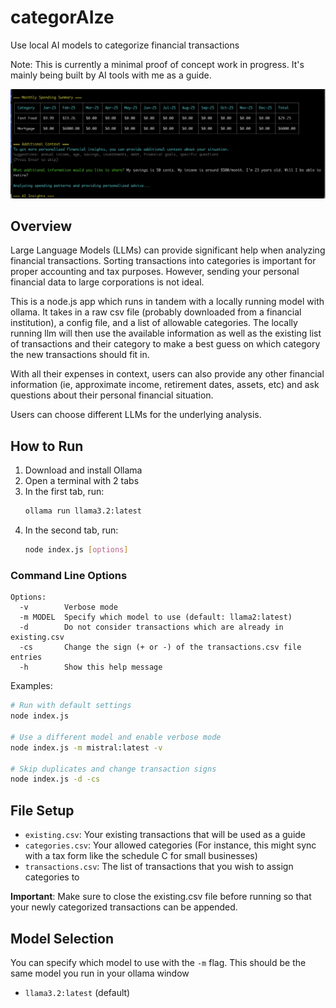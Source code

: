 # categorAIze

Use local AI models to categorize financial transactions

Note: This is currently a minimal proof of concept work in progress. It's mainly being built by AI tools with me as a guide. 

<p align="center">
  <img src="sample.png" alt="example screenshot" />
</p>

## Overview

Large Language Models (LLMs) can provide significant help when analyzing financial transactions. Sorting transactions into categories is important for proper accounting and tax purposes. However, sending your personal financial data to large corporations is not ideal. 

This is a node.js app which runs in tandem with a locally running model with ollama. It takes in a raw csv file (probably downloaded from a financial institution), a config file, and a list of allowable categories. The locally running llm will then use the available information as well as the existing list of transactions and their category to make a best guess on which category the new transactions should fit in. 

With all their expenses in context, users can also provide any other financial information (ie, approximate income, retirement dates, assets, etc) and ask questions about their personal financial situation.

Users can choose different LLMs for the underlying analysis. 

## How to Run

1. Download and install Ollama
2. Open a terminal with 2 tabs
3. In the first tab, run:
   ```bash
   ollama run llama3.2:latest
   ```
4. In the second tab, run:
   ```bash
   node index.js [options]
   ```

### Command Line Options

```
Options:
  -v        Verbose mode
  -m MODEL  Specify which model to use (default: llama2:latest)
  -d        Do not consider transactions which are already in existing.csv
  -cs       Change the sign (+ or -) of the transactions.csv file entries
  -h        Show this help message
```

Examples:
```bash
# Run with default settings
node index.js

# Use a different model and enable verbose mode
node index.js -m mistral:latest -v

# Skip duplicates and change transaction signs
node index.js -d -cs
```

## File Setup

- `existing.csv`: Your existing transactions that will be used as a guide
- `categories.csv`: Your allowed categories (For instance, this might sync with a tax form like the schedule C for small businesses)
- `transactions.csv`: The list of transactions that you wish to assign categories to

**Important**: Make sure to close the existing.csv file before running so that your newly categorized transactions can be appended.

## Model Selection

You can specify which model to use with the `-m` flag. This should be the same model you run in your ollama window
- `llama3.2:latest` (default)
